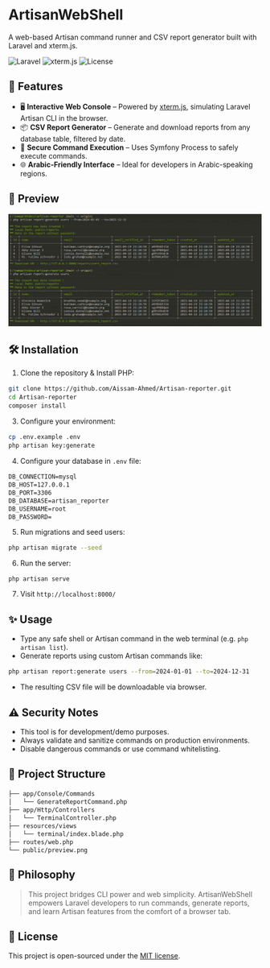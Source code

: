 # ArtisanWebShell

A web-based Artisan command runner and CSV report generator built with Laravel and xterm.js.

![Laravel](https://img.shields.io/badge/Laravel-10.x-red)
![xterm.js](https://img.shields.io/badge/xterm.js-terminal-blue)
![License](https://img.shields.io/badge/license-MIT-green)

## 🚀 Features

- 🖥 **Interactive Web Console** – Powered by [xterm.js](https://xtermjs.org/), simulating Laravel Artisan CLI in the browser.
- 📦 **CSV Report Generator** – Generate and download reports from any database table, filtered by date.
- 🔐 **Secure Command Execution** – Uses Symfony Process to safely execute commands.
- 🌐 **Arabic-Friendly Interface** – Ideal for developers in Arabic-speaking regions.

## 📸 Preview

![preview](public/preview.png) <!-- Add your screenshot here -->

## 🛠 Installation

1. Clone the repository & Install PHP:

```bash
git clone https://github.com/Aissam-Ahmed/Artisan-reporter.git
cd Artisan-reporter
composer install
```

3. Configure your environment:

```bash
cp .env.example .env
php artisan key:generate
```

4. Configure your database in `.env` file:

```env
DB_CONNECTION=mysql
DB_HOST=127.0.0.1
DB_PORT=3306
DB_DATABASE=artisan_reporter
DB_USERNAME=root
DB_PASSWORD=
```

5. Run migrations and seed users:

```bash
php artisan migrate --seed
```

6. Run the server:

```bash
php artisan serve
```

7. Visit `http://localhost:8000/`

## ✨ Usage

- Type any safe shell or Artisan command in the web terminal (e.g. `php artisan list`).
- Generate reports using custom Artisan commands like:

```bash
php artisan report:generate users --from=2024-01-01 --to=2024-12-31
```

- The resulting CSV file will be downloadable via browser.

## ⚠️ Security Notes

- This tool is for development/demo purposes.
- Always validate and sanitize commands on production environments.
- Disable dangerous commands or use command whitelisting.

## 📁 Project Structure

```
├── app/Console/Commands
│   └── GenerateReportCommand.php
├── app/Http/Controllers
│   └── TerminalController.php
├── resources/views
│   └── terminal/index.blade.php
├── routes/web.php
└── public/preview.png
```

## 📖 Philosophy

> This project bridges CLI power and web simplicity. ArtisanWebShell empowers Laravel developers to run commands, generate reports, and learn Artisan features from the comfort of a browser tab.

## 📝 License

This project is open-sourced under the [MIT license](LICENSE).

